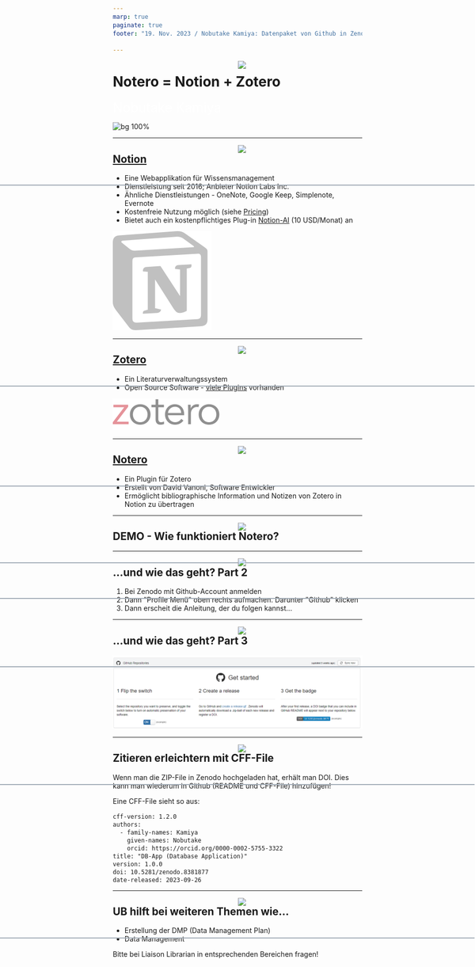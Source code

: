 ```yaml
---
marp: true
paginate: true
footer: "19. Nov. 2023 / Nobutake Kamiya: Datenpaket von Github in Zenodo"

---
```

<style>
@import 'default';
/* Bootstrap */
@import url('https://cdn.jsdelivr.net/npm/bootstrap@5.0.2/dist/css/bootstrap.min.css');
@import url('https://fonts.googleapis.com/css2?family=Kosugi&family=Roboto+Mono&display=swap');

:root {
  --theme-yellow: #FEDE00;
  --theme-red: #DC6027;
  --theme-blue: #0028A5;
  --theme-grey: #A3ADB7;
}
header {
  width: 100%;
  height: 80px;
  position: absolute;
  left: -1px;
}
.header_2nd {
  border-bottom: 2px solid var(--theme-grey);
}
.img_links {
  position: relative;
  left: 20px;
}
.img_rechts {
  position: relative;
  left: 800px;
}
section h1 {
  font-size: 2.65rem;
  color: white;
}
section h2 {
    color: var(--theme-blue);
}
.text_white {
    font-size: 1.65rem;
    color: white;
}
.bg_grey {
    position: relative;
    left: -80px;
    width: 1600px;
    height: 520px;
    background-color: var(--theme-grey);
    text-indent: 100px;
    line-height: 200px;
}

</style>
<header>
<img src="../uni_img/header_links.png" height=80% class="img_links"/>
<img src="../uni_img/header_rechts.svg" class="img_rechts"/>
</header>

# Notero = Notion + Zotero
<div class="text_white">Nobutake Kamiya</div>

![bg 100%](../uni_img/hintergrund_1page.jpg)

---

<header class="header_2nd">
<img src="../uni_img/header_links.png" height=80% class="img_links"/>
<img src="../uni_img/header_rechts.svg" class="img_rechts"/>
</header>

## [Notion](https://www.notion.so/) 
- Eine Webapplikation für Wissensmanagement
- Dienstleistung seit 2016; Anbieter Notion Labs Inc.
- Ähnliche Dienstleistungen - OneNote, Google Keep, Simplenote, Evernote
- Kostenfreie Nutzung möglich (siehe [Pricing](https://www.notion.so/de-de/pricing))
- Bietet auch ein kostenpflichtiges Plug-in [Notion-AI](https://www.notion.so/de-de/help/ai-pricing-and-usage#notion-ki-zu-deinem-plan-hinzufugen) (10 USD/Monat) an

![bg 30%](./img/Notion-logo.svg)



---


<header class="header_2nd">
<img src="../uni_img/header_links.png" height=80% class="img_links"/>
<img src="../uni_img/header_rechts.svg" class="img_rechts"/>
</header>

## [Zotero](https://www.zotero.org/) 

- Ein Literaturverwaltungssystem
- Open Source Software - [viele Plugins](https://www.zotero.org/support/plugins) vorhanden 

![bg 30%](./img/zotero-logo.svg)



---

<header class="header_2nd">
<img src="../uni_img/header_links.png" height=80% class="img_links"/>
<img src="../uni_img/header_rechts.svg" class="img_rechts"/>
</header>

## [Notero](https://github.com/dvanoni/notero)

- Ein Plugin für Zotero
- Erstellt von David Vanoni, Software Entwickler
- Ermöglicht bibliographische Information und Notizen von Zotero in Notion zu übertragen 


---

<header class="header_2nd">
<img src="../uni_img/header_links.png" height=80% class="img_links"/>
<img src="../uni_img/header_rechts.svg" class="img_rechts"/>
</header>

## DEMO - Wie funktioniert Notero?



---

<header class="header_2nd">
<img src="../uni_img/header_links.png" height=80% class="img_links"/>
<img src="../uni_img/header_rechts.svg" class="img_rechts"/>
</header>

## ...und wie das geht? Part 2

1. Bei Zenodo mit Github-Account anmelden
1. Dann "Profile Menü" oben rechts aufmachen. Darunter "Github" klicken
1. Dann erscheit die Anleitung, der du folgen kannst...


---


<header class="header_2nd">
<img src="../uni_img/header_links.png" height=80% class="img_links"/>
<img src="../uni_img/header_rechts.svg" class="img_rechts"/>
</header>

## ...und wie das geht? Part 3

![](./githubZenodo.png)


---
<header class="header_2nd">
<img src="../uni_img/header_links.png" height=80% class="img_links"/>
<img src="../uni_img/header_rechts.svg" class="img_rechts"/>
</header>

## Zitieren erleichtern mit CFF-File

Wenn man die ZIP-File in Zenodo hochgeladen hat, erhält man DOI. Dies kann man wiederum in Github (README und CFF-File) hinzufügen!

Eine CFF-File sieht so aus:
```cff
cff-version: 1.2.0
authors:
  - family-names: Kamiya
    given-names: Nobutake
    orcid: https://orcid.org/0000-0002-5755-3322
title: "DB-App (Database Application)"
version: 1.0.0
doi: 10.5281/zenodo.8381877
date-released: 2023-09-26
```

---
<header class="header_2nd">
<img src="../uni_img/header_links.png" height=80% class="img_links"/>
<img src="../uni_img/header_rechts.svg" class="img_rechts"/>
</header>

## UB hilft bei weiteren Themen wie...

- Erstellung der DMP (Data Management Plan)
- Data Management

Bitte bei Liaison Librarian in entsprechenden Bereichen fragen!